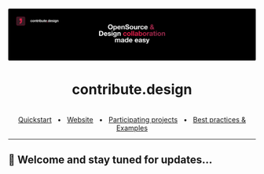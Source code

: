 ![contribute.design](./contribute.design.banner.png)

<div align="center">
  <h1>contribute.design</h1>
  <br />
  <a href="#">Quickstart</a>
  <span>&nbsp;&nbsp;•&nbsp;&nbsp;</span>
  <a href="#">Website</a>
  <span>&nbsp;&nbsp;•&nbsp;&nbsp;</span>
  <a href="#">Participating projects</a>
  <span>&nbsp;&nbsp;•&nbsp;&nbsp;</span>
  <a href="#">Best practices & Examples</a>
  <br />
  <hr />
</div>

## 👋 Welcome and stay tuned for updates...
